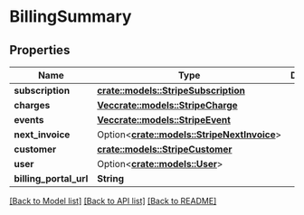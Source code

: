 # BillingSummary

## Properties

Name | Type | Description | Notes
------------ | ------------- | ------------- | -------------
**subscription** | [**crate::models::StripeSubscription**](StripeSubscription.md) |  | 
**charges** | [**Vec<crate::models::StripeCharge>**](StripeCharge.md) |  | 
**events** | [**Vec<crate::models::StripeEvent>**](StripeEvent.md) |  | 
**next_invoice** | Option<[**crate::models::StripeNextInvoice**](StripeNextInvoice.md)> |  | [optional]
**customer** | [**crate::models::StripeCustomer**](StripeCustomer.md) |  | 
**user** | Option<[**crate::models::User**](User.md)> |  | [optional]
**billing_portal_url** | **String** |  | [readonly]

[[Back to Model list]](../README.md#documentation-for-models) [[Back to API list]](../README.md#documentation-for-api-endpoints) [[Back to README]](../README.md)


